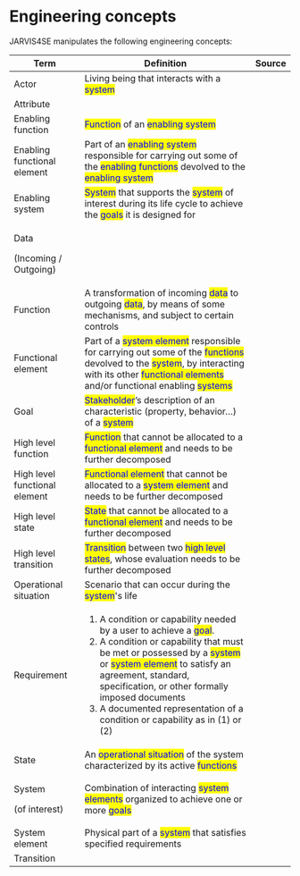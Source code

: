 # Engineering concepts

JARVIS4SE manipulates the following engineering concepts:

| Term                                     | Definition                                                                                                                                                                                                                                                                                                                                                                                                                                               | Source |
| ---------------------------------------- | -------------------------------------------------------------------------------------------------------------------------------------------------------------------------------------------------------------------------------------------------------------------------------------------------------------------------------------------------------------------------------------------------------------------------------------------------------- | ------ |
| Actor                                    | Living being that interacts with a <mark style="color:blue;">system</mark>                                                                                                                                                                                                                                                                                                                                                                               |        |
| Attribute                                |                                                                                                                                                                                                                                                                                                                                                                                                                                                          |        |
| Enabling function                        | <mark style="color:blue;">Function</mark> of an <mark style="color:blue;">enabling system</mark>                                                                                                                                                                                                                                                                                                                                                         |        |
| Enabling functional element              | Part of an <mark style="color:blue;">enabling system</mark> responsible for carrying out some of the <mark style="color:blue;">enabling functions</mark> devolved to the <mark style="color:blue;">enabling system</mark>                                                                                                                                                                                                                                |        |
| Enabling system                          | <mark style="color:blue;">System</mark> that supports the <mark style="color:blue;">system</mark> of interest during its life cycle to achieve the <mark style="color:blue;">goals</mark> it is designed for                                                                                                                                                                                                                                             |        |
| <p>Data </p><p>(Incoming / Outgoing)</p> |                                                                                                                                                                                                                                                                                                                                                                                                                                                          |        |
| Function                                 | A transformation of incoming <mark style="color:blue;">data</mark> to outgoing <mark style="color:blue;">data</mark>, by means of some mechanisms, and subject to certain controls                                                                                                                                                                                                                                                                       |        |
| Functional element                       | Part of a <mark style="color:blue;">system element</mark> responsible for carrying out some of the <mark style="color:blue;">functions</mark> devolved to the <mark style="color:blue;">system</mark>, by interacting with its other <mark style="color:blue;">functional elements</mark> and/or functional enabling <mark style="color:blue;">systems</mark>                                                                                            |        |
| Goal                                     | <mark style="color:blue;">Stakeholder</mark>’s description of an characteristic (property, behavior…) of a <mark style="color:blue;">system</mark>                                                                                                                                                                                                                                                                                                       |        |
| High level function                      | <mark style="color:blue;">Function</mark> that cannot be allocated to a <mark style="color:blue;">functional element</mark> and needs to be further decomposed                                                                                                                                                                                                                                                                                           |        |
| High level functional element            | <mark style="color:blue;">Functional element</mark> that cannot be allocated to a <mark style="color:blue;">system element</mark> and needs to be further decomposed                                                                                                                                                                                                                                                                                     |        |
| High level state                         | <mark style="color:blue;">State</mark> that cannot be allocated to a <mark style="color:blue;">functional element</mark> and needs to be further decomposed                                                                                                                                                                                                                                                                                              |        |
| High level transition                    | <mark style="color:blue;">Transition</mark> between two <mark style="color:blue;">high level states</mark>, whose evaluation needs to be further decomposed                                                                                                                                                                                                                                                                                              |        |
| Operational situation                    | Scenario that can occur during the <mark style="color:blue;">system</mark>'s life                                                                                                                                                                                                                                                                                                                                                                        |        |
| Requirement                              | <ol><li>A condition or capability needed by a user to achieve a <mark style="color:blue;">goal</mark>.</li><li>A condition or capability that must be met or possessed by a <mark style="color:blue;">system</mark> or <mark style="color:blue;">system element</mark> to satisfy an agreement, standard, specification, or other formally imposed documents</li><li>A documented representation of a condition or capability as in (1) or (2)</li></ol> |        |
| State                                    | An <mark style="color:blue;">operational situation</mark> of the system characterized by its active <mark style="color:blue;">functions</mark>                                                                                                                                                                                                                                                                                                           |        |
| <p>System</p><p>(of interest)</p>        | Combination of interacting <mark style="color:blue;">system elements</mark> organized to achieve one or more <mark style="color:blue;">goals</mark>                                                                                                                                                                                                                                                                                                      |        |
| System element                           | Physical part of a <mark style="color:blue;">system</mark> that satisfies specified requirements                                                                                                                                                                                                                                                                                                                                                         |        |
| Transition                               |                                                                                                                                                                                                                                                                                                                                                                                                                                                          |        |
